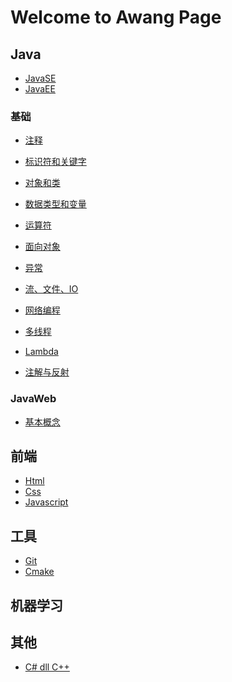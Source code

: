 # Welcome to Awang Page

## Java
- [JavaSE](Notes/Java/JavaSE)
- [JavaEE]()

### 基础
- [注释](Notes/Java/Basic/Notes.md)
- [标识符和关键字]()


- [对象和类](Notes/Java/Basic/ClassAndObject.md)
- [数据类型和变量](Notes/Java/Basic/Variable.md)
- [运算符](Notes/Java/Basic/Operator.md)
- [面向对象](Notes/Java/Basic/ObjectOriented.md)
- [异常](Notes/Java/Basic/Exception.md)
- [流、文件、IO](Notes/Java/Basic/Stream.md)
- [网络编程](Notes/Java/Basic/Network.md)
- [多线程](Notes/Java/Basic/Thread.md)
- [Lambda](Notes/Java/Basic/Lambda.md)
- [注解与反射](Notes/Java/Basic/AnnotationReflection.md)

### JavaWeb
- [基本概念](Java/JavaWeb/BasicConcept.md)

## 前端
- [Html](Notes/Frontend/html.md)
- [Css](Notes/Frontend/css.md)
- [Javascript](Notes/Frontend/javascript.md)

## 工具
-  [Git](Notes/Tools/git.md)
- [Cmake](Notes/Tools/cmake.md)

## 机器学习



## 其他
- [C# dll C++](Notes/Others/CsharpDll.md)